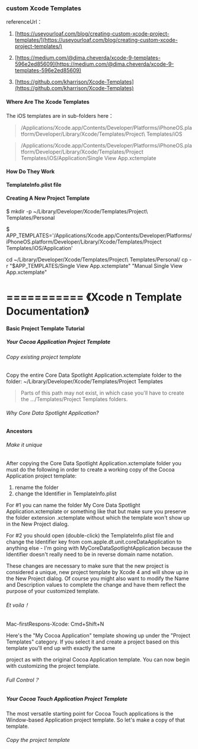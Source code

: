 ### custom Xcode Templates

referenceUrl：

1.  [https://useyourloaf.com/blog/creating-custom-xcode-project-templates/](https://useyourloaf.com/blog/creating-custom-xcode-project-templates/)

2. [https://medium.com/@dima.cheverda/xcode-9-templates-596e2ed85609](https://medium.com/@dima.cheverda/xcode-9-templates-596e2ed85609)
3. [https://github.com/kharrison/Xcode-Templates](https://github.com/kharrison/Xcode-Templates)


#### Where Are The Xcode Templates
The iOS templates are in sub-folders here：
> /Applications/Xcode.app/Contents/Developer/Platforms/iPhoneOS.platform/Developer/Library/Xcode/Templates/Project\ Templates/iOS

> /Applications/Xcode.app/Contents/Developer/Platforms/iPhoneOS.platform/Developer/Library/Xcode/Templates/Project Templates/iOS/Application/Single View App.xctemplate


#### How Do They Work
**TemplateInfo.plist file**


#### Creating A New Project Template

$ mkdir -p ~/Library/Developer/Xcode/Templates/Project\ Templates/Personal

$ APP_TEMPLATES='/Applications/Xcode.app/Contents/Developer/Platforms/iPhoneOS.platform/Developer/Library/Xcode/Templates/Project Templates/iOS/Application'

  cd ~/Library/Developer/Xcode/Templates/Project\ Templates/Personal/
  cp -r "$APP_TEMPLATES/Single View App.xctemplate" "Manual Single View App.xctemplate"



===========
《Xcode n Template Documentation》
===========

#### Basic Project Template Tutorial

##### Your Cocoa Application Project Template

###### Copy existing project template 
Copy the entire Core Data Spotlight Application.xctemplate folder to the folder: ~/Library/Developer/Xcode/Templates/Project Templates

> Parts of this path may not exist, in which case you'll have to create the .../Templates/Project Templates folders.

###### Why Core Data Spotlight Application?
**Ancestors**

###### Make it unique
After copying the Core Data Spotlight Application.xctemplate folder you must do the following in order to create a working copy of the Cocoa Application project template:

1. rename the folder
2. change the Identifier in TemplateInfo.plist

For #1 you can name the folder My Core Data Spotlight Application.xctemplate or something like that but make sure you preserve the folder extension .xctemplate without which the template won't show up in the New Project dialog.

For #2 you should open (double-click) the TemplateInfo.plist file and change the Identifier key from com.apple.dt.unit.coreDataApplication to anything else - I'm going with MyCoreDataSpotlightApplication because the Identifier doesn't really need to be in reverse domain name notation.

These changes are necessary to make sure that the new project is considered a unique, new project template by Xcode 4 and will show up in the New Project dialog. Of course you might also want to modify the Name and Description values to complete the change and have them reflect the purpose of your customized template.

###### Et voila！
Mac-firstRespons-Xcode: Cmd+Shift+N

Here's the "My Cocoa Application" template showing up under the "Project Templates" category. If you select it and create a project based on this template you'll end up with exactly the same

project as with the original Cocoa Application template. You can now begin with customizing the project template.

###### Full Control？

##### Your Cocoa Touch Application Project Template
The most versatile starting point for Cocoa Touch applications is the Window-based Application project template. So let's make a copy of that template.
###### Copy the project template





